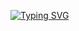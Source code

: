 [![Typing SVG](https://readme-typing-svg.demolab.com?font=Fira+Code&pause=1000&color=43F709&multiline=true&width=435&lines=Hello%2C++I'm++Marco++Mamani;Electronic+Engineer;FPGA+Enthusiast)](https://git.io/typing-svg)
